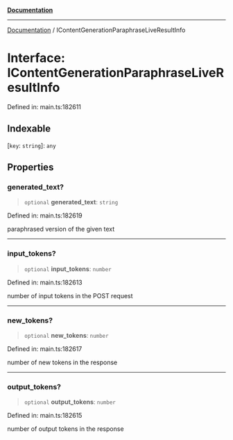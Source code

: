 [**Documentation**](../README.md)

***

[Documentation](../README.md) / IContentGenerationParaphraseLiveResultInfo

# Interface: IContentGenerationParaphraseLiveResultInfo

Defined in: main.ts:182611

## Indexable

\[`key`: `string`\]: `any`

## Properties

### generated\_text?

> `optional` **generated\_text**: `string`

Defined in: main.ts:182619

paraphrased version of the given text

***

### input\_tokens?

> `optional` **input\_tokens**: `number`

Defined in: main.ts:182613

number of input tokens in the POST request

***

### new\_tokens?

> `optional` **new\_tokens**: `number`

Defined in: main.ts:182617

number of new tokens in the response

***

### output\_tokens?

> `optional` **output\_tokens**: `number`

Defined in: main.ts:182615

number of output tokens in the response

